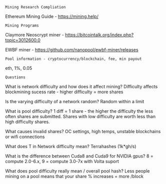     Mining Research Compliation

Ethereum Mining Guide - https://mining.help/

    Mining Programs

Claymore Neoscrypt miner - https://bitcointalk.org/index.php?topic=3012600.0

EWBF miner - https://github.com/nanopool/ewbf-miner/releases 

    Pool information - cryptocurrency/blockchain, fee, min payout

eth, 1%, 0.05

    Questions

What is network difficulty and how does it affect mining? Difficulty affects blockmining sucess rate - higher difficulty = more shares

Is the varying difficulty of a network random? Random within a limit

What is pool difficulty? 1 diff = 1 share - the higher the difficulty the less often shares are submitted. Shares with low difficulty are worth less than high difficulty shares.

What causes invalid shares? OC settings, high temps, unstable blockchains or wifi connections

What does T in Network difficulty mean? Terrahashes (1k*gh/s)

What is the difference between Cuda8 and Cuda9 for NVIDIA gpus? 8 = compute 2.0-6.x, 9 =  compute 3.0-7x with Volta suport

What does pool difficulty really mean / overall pool hash? Less people mining on a pool means that your share % increases = more /block
